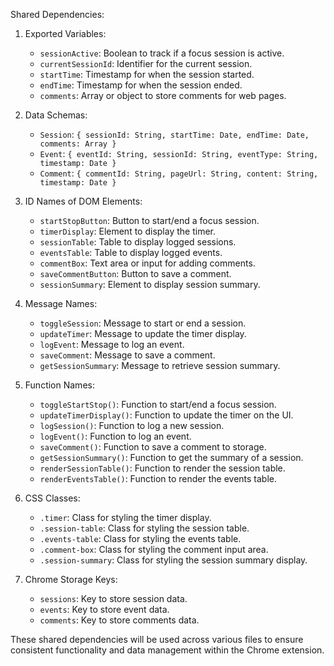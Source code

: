 Shared Dependencies:

1. Exported Variables:
   - `sessionActive`: Boolean to track if a focus session is active.
   - `currentSessionId`: Identifier for the current session.
   - `startTime`: Timestamp for when the session started.
   - `endTime`: Timestamp for when the session ended.
   - `comments`: Array or object to store comments for web pages.

2. Data Schemas:
   - `Session`: `{ sessionId: String, startTime: Date, endTime: Date, comments: Array }`
   - `Event`: `{ eventId: String, sessionId: String, eventType: String, timestamp: Date }`
   - `Comment`: `{ commentId: String, pageUrl: String, content: String, timestamp: Date }`

3. ID Names of DOM Elements:
   - `startStopButton`: Button to start/end a focus session.
   - `timerDisplay`: Element to display the timer.
   - `sessionTable`: Table to display logged sessions.
   - `eventsTable`: Table to display logged events.
   - `commentBox`: Text area or input for adding comments.
   - `saveCommentButton`: Button to save a comment.
   - `sessionSummary`: Element to display session summary.

4. Message Names:
   - `toggleSession`: Message to start or end a session.
   - `updateTimer`: Message to update the timer display.
   - `logEvent`: Message to log an event.
   - `saveComment`: Message to save a comment.
   - `getSessionSummary`: Message to retrieve session summary.

5. Function Names:
   - `toggleStartStop()`: Function to start/end a focus session.
   - `updateTimerDisplay()`: Function to update the timer on the UI.
   - `logSession()`: Function to log a new session.
   - `logEvent()`: Function to log an event.
   - `saveComment()`: Function to save a comment to storage.
   - `getSessionSummary()`: Function to get the summary of a session.
   - `renderSessionTable()`: Function to render the session table.
   - `renderEventsTable()`: Function to render the events table.

6. CSS Classes:
   - `.timer`: Class for styling the timer display.
   - `.session-table`: Class for styling the session table.
   - `.events-table`: Class for styling the events table.
   - `.comment-box`: Class for styling the comment input area.
   - `.session-summary`: Class for styling the session summary display.

7. Chrome Storage Keys:
   - `sessions`: Key to store session data.
   - `events`: Key to store event data.
   - `comments`: Key to store comments data.

These shared dependencies will be used across various files to ensure consistent functionality and data management within the Chrome extension.